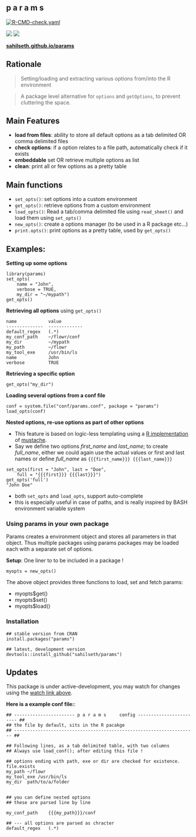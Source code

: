 
p a r a m s
------------------


[![R-CMD-check.yaml](https://github.com/sahilseth/params/actions/workflows/r-cmd-check.yml/badge.svg)](https://github.com/sahilseth/params/actions/workflows/r-cmd-check.yml)

[![](http://www.r-pkg.org/badges/version/params)](https://cran.r-project.org/package=params)
[![](https://cranlogs.r-pkg.org/badges/params)](https://cran.r-project.org/package=params)

**[sahilseth.github.io/params](http://sahilseth.com/params/)**

## Rationale
> Setting/loading and extracting various options from/into the R environment

> A package level alternative for `options` and `getOptions`, to prevent cluttering the space. 

## Main Features

- **load from files**: ability to store all default options as a tab delimited OR comma delimited files
- **check options**: if a option relates to a file path, automatically check if it exists
- **embeddable** set OR retrieve multiple options as list
- **clean**: print all or few options as a pretty table


## Main functions

- `set_opts()`: set options into a custom environment
- `get_opts()`: retrieve options from a custom environment
- `load_opts()`: Read a tab/comma delimited file using `read_sheet()` and load them using `set_opts()`
- `new_opts()`: create a options manager (to be used in a R package etc...)
- `print.opts()`: print options as a pretty table, used by `get_opts()`



## Examples: 

**Setting up some options**

```
library(params)
set_opts(
	name = "John",
	verbose = TRUE, 
	my_dir = "~/mypath")
get_opts()	
```

**Retrieving all options** using `get_opts()`

```
name            value        
--------------  -------------
default_regex   (.*)         
my_conf_path    ~/flowr/conf 
my_dir          ~/mypath     
my_path         ~/flowr      
my_tool_exe     /usr/bin/ls  
name            John        
verbose         TRUE  
```

**Retrieving a specific option**

`get_opts("my_dir")`


**Loading several options from a conf file**


```
conf = system.file("conf/params.conf", package = "params")
load_opts(conf)
```

**Nested options, re-use options as part of other options**

- This feature is based on logic-less templating using a [R implementation](https://github.com/edwindj/whisker) of [mustache](https://mustache.github.io).
- Say we define two options *first_name* and *last_name*; to create *full_name*, either we could again use the actual values or first and last names or define *full_name* as `{{{first_name}}} {{{last_name}}}`

```
set_opts(first = "John", last = "Doe",
	full = "{{{first}}} {{{last}}}")
get_opts('full')
"John Doe"
```

- both `set_opts` and `load_opts`, support auto-complete
- this is especially useful in case of paths, and is really inspired by BASH environment variable system


### Using params in your own package

Params creates a environment object and stores all parameters in that object. Thus multiple packages using params packages may be loaded each with a separate set of options.

**Setup**: One liner to to be included in a package !

```
myopts = new_opts()
```

The above object provides three functions to load, set and fetch params:

- myopts$get()
- myopts$set()
- myopts$load()


### Installation


```
## stable version from CRAN
install.packages("params") 

## latest, development version
devtools::install_github("sahilseth/params")
```

## Updates
This package is under active-development, 
you may watch for changes using
the [watch link above](https://help.github.com/articles/watching-repositories/).

**Here is a example conf file:**:

```
## ----------------------- p a r a m s     config ------------------------ ##
## the file by default, sits in the R pacakge
## --------------------------------------------------------------------- ##

## Following lines, as a tab delimited table, with two columns
## Always use load_conf(); after editing this file !

## options ending with path, exe or dir are checked for existence. file.exists
my_path	~/flowr
my_tool_exe	/usr/bin/ls
my_dir	path/to/a/folder


## you can define nested options
## these are parsed line by line

my_conf_path	{{{my_path}}}/conf

## --- all options are parsed as chracter
default_regex	(.*)
```



